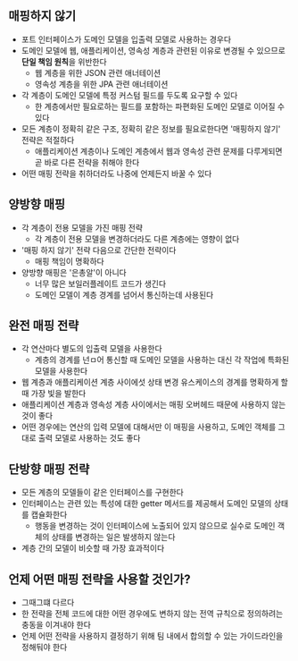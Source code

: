 ## 매핑하지 않기
- 포트 인터페이스가 도메인 모델을 입출력 모델로 사용하는 경우다
- 도메인 모델에 웹, 애플리케이션, 영속성 계층과 관련된 이유로 변경될 수 있으므로 **단일 책임 원칙**을 위반한다
	- 웹 계층을 위한 JSON 관련 애너테이션
	- 영속성 계층을 위한 JPA 관련 애너테이션
- 각 계층이 도메인 모델에 특정 커스텀 필드를 두도록 요구할 수 있다
	- 한 계층에서만 필요로하는 필드를 포함하는 파편화된 도메인 모델로 이어질 수 있다
- 모든 계층이 정확히 같은 구조, 정확히 같은 정보를 필요로한다면 '매핑하지 않기' 전략은 적절하다
	- 애플리케이션 계층이나 도메인 계층에서 웹과 영속성 관련 문제를 다루게되면 곧 바로 다른 전략을 취해야 한다
- 어떤 매핑 전략을 취하더라도 나중에 언제든지 바꿀 수 있다

## 양방향 매핑 
- 각 계층이 전용 모델을 가진 매핑 전략
	- 각 계층이 전용 모델을 변경하더라도 다른 계층에는 영향이 없다
- '매핑 하지 않기' 전략 다음으로 간단한 전략이다
	- 매핑 책임이 명확하다
- 양방향 매핑은 '은총알'이 아니다
	- 너무 많은 보일러플레이트 코드가 생긴다
	- 도메인 모델이 계층 경계를 넘어서 통신하는데 사용된다

## 완전 매핑 전략
- 각 연산마다 별도의 입출력 모델을 사용한다
	- 계층의 경계를 넌ㅁ어 통신할 때 도메인 모델을 사용하는 대신 각 작업에 특화된 모델을 사용한다
- 웹 계층과 애플리케이션 계층 사이에섯 상태 변경 유스케이스의 경계를 명확하게 할 때 가장 빛을 발한다
- 애플리케이션 계층과 영속성 계층 사이에서는 매핑 오버헤드 때문에 사용하지 않는 것이 좋다
- 어떤 경우에는 연산의 입력 모델에 대해서만 이 매핑을 사용하고, 도메인 객체를 그대로 출력 모델로 사용하는 것도 좋다

## 단방향 매핑 전략
- 모든 계층의 모델들이 같은 인터페이스를 구현한다
- 인터페이스는 관련 있는 특성에 대한 getter 메서드를 제공해서 도메인 모델의 상태를 캡슐화한다
	- 행동을 변경하는 것이 인터페이스에 노출되어 있지 않으므로 실수로 도메인 객체의 상태를 변경하는 일은 발생하지 않는다
- 계층 간의 모델이 비슷할 때 가장 효과적이다

## 언제 어떤 매핑 전략을 사용할 것인가?
- 그때그떄 다르다
- 한 전략을 전체 코드에 대한 어떤 경우에도 변하지 않는 전역 규칙으로 정의하려는 충동을 이겨내야 한다
- 언제 어떤 전략을 사용하지 결정하기 위해 팀 내에서 합의할 수 있는 가이드라인을 정해둬야 한다